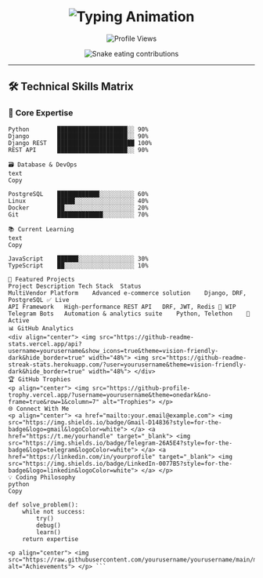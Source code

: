 <h1 align="center">
  <img src="https://readme-typing-svg.demolab.com?font=Fira+Code&weight=600&size=28&duration=3000&pause=500&color=00FF00&background=000000&center=true&vCenter=true&width=600&lines=%F0%9F%91%8B+Hey%2C+I'm+Abolfazl+Khezri;%F0%9F%92%BB+Backend+Specialist;%F0%9F%93%8A+Django%2FDRF+Expert;%F0%9F%94%A5+REST+API+Architect;%F0%9F%A4%96+Problem+Solver" alt="Typing Animation">
</h1>

<p align="center">
  <img src="https://komarev.com/ghpvc/?username=yourusername&label=PROFILE+VIEWS&color=00FF00&style=flat-square" alt="Profile Views">
</p>

<!-- Snake Animation -->
<p align="center">
  <img src="https://raw.githubusercontent.com/yourusername/yourusername/output/github-contribution-grid-snake.svg" alt="Snake eating contributions">
</p>

---

## 🛠 **Technical Skills Matrix**

### 🔧 **Core Expertise**
```text
Python        ████████████████████░░ 90%
Django        ████████████████████░░ 90%
Django REST   ██████████████████████ 100%
REST API      ████████████████████░░ 90%

🗃 Database & DevOps
text
Copy

PostgreSQL    ████████████░░░░░░░░░░ 60%
Linux         █████░░░░░░░░░░░░░░░░░ 40%
Docker        ██░░░░░░░░░░░░░░░░░░░░ 20%
Git           █████████████░░░░░░░░░ 70%

📚 Current Learning
text
Copy

JavaScript    ██████░░░░░░░░░░░░░░░░ 30%
TypeScript    ██░░░░░░░░░░░░░░░░░░░░ 10%

🚀 Featured Projects
Project	Description	Tech Stack	Status
MultiVendor Platform	Advanced e-commerce solution	Django, DRF, PostgreSQL	✅ Live
API Framework	High-performance REST API	DRF, JWT, Redis	🚧 WIP
Telegram Bots	Automation & analytics suite	Python, Telethon	🔄 Active
📊 GitHub Analytics
<div align="center"> <img src="https://github-readme-stats.vercel.app/api?username=yourusername&show_icons=true&theme=vision-friendly-dark&hide_border=true" width="48%"> <img src="https://github-readme-streak-stats.herokuapp.com/?user=yourusername&theme=vision-friendly-dark&hide_border=true" width="48%"> </div>
🏆 GitHub Trophies
<p align="center"> <img src="https://github-profile-trophy.vercel.app/?username=yourusername&theme=onedark&no-frame=true&row=1&column=7" alt="Trophies"> </p>
🌐 Connect With Me
<p align="center"> <a href="mailto:your.email@example.com"> <img src="https://img.shields.io/badge/Gmail-D14836?style=for-the-badge&logo=gmail&logoColor=white"> </a> <a href="https://t.me/yourhandle" target="_blank"> <img src="https://img.shields.io/badge/Telegram-26A5E4?style=for-the-badge&logo=telegram&logoColor=white"> </a> <a href="https://linkedin.com/in/yourprofile" target="_blank"> <img src="https://img.shields.io/badge/LinkedIn-0077B5?style=for-the-badge&logo=linkedin&logoColor=white"> </a> </p>
💡 Coding Philosophy
python
Copy

def solve_problem():
    while not success:
        try()
        debug()
        learn()
    return expertise

<p align="center"> <img src="https://raw.githubusercontent.com/yourusername/yourusername/main/metrics.plugin.achievements.compact.svg" alt="Achievements"> </p> ```
